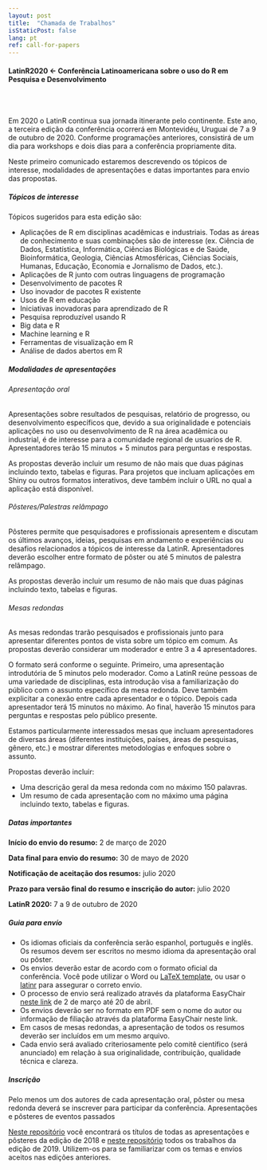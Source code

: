 ```yaml
---
layout: post
title:  "Chamada de Trabalhos"
isStaticPost: false
lang: pt
ref: call-for-papers
---
```



#### LatinR2020 <- Conferência Latinoamericana sobre o uso do R em Pesquisa e Desenvolvimento
<br>
<br>

Em 2020 o LatinR continua sua jornada itinerante pelo continente. Este ano, a terceira edição da conferência ocorrerá em Montevidéu, Uruguai de 7 a 9 de outubro de 2020. Conforme programações anteriores, consistirá de um dia para workshops e dois dias para a conferência propriamente dita.

Neste primeiro comunicado estaremos descrevendo os tópicos de interesse, modalidades de apresentações e datas importantes para envio das propostas.

##### Tópicos de interesse

Tópicos sugeridos para esta edição são:

* Aplicações de R em disciplinas acadêmicas e industriais. Todas as áreas de conhecimento e suas combinações são de interesse (ex. Ciência de Dados, Estatística, Informática, Ciências Biológicas e de Saúde, Bioinformática, Geologia, Ciências Atmosféricas, Ciências Sociais, Humanas, Educação, Economia e Jornalismo de Dados, etc.).
* Aplicações de R junto com outras linguagens de programação
* Desenvolvimento de pacotes R
* Uso inovador de pacotes R existente
* Usos de R em educação
* Iniciativas inovadoras para aprendizado de R
* Pesquisa reproduzível usando R
* Big data e R
* Machine learning e R
* Ferramentas de visualização em R
* Análise de dados abertos em R

##### Modalidades de apresentações

###### Apresentação oral

Apresentações sobre resultados de pesquisas, relatório de progresso, ou desenvolvimento específicos que, devido a sua originalidade e potenciais aplicações no uso ou desenvolvimento de R na área acadêmica ou industrial, é de interesse para a comunidade regional de usuarios de R. Apresentadores terão 15 minutos + 5 minutos para perguntas e respostas.

As propostas deverão incluir um resumo de não mais que duas páginas incluindo texto, tabelas e figuras. Para projetos que incluam aplicações em Shiny ou outros formatos interativos, deve também incluir o URL no qual a aplicação está disponível.

###### Pôsteres/Palestras relâmpago

Pôsteres permite que pesquisadores e profissionais apresentem e discutam os últimos avanços, ideias, pesquisas em andamento e experiências ou desafios relacionados a tópicos de interesse da LatinR. Apresentadores deverão escolher entre formato de pôster ou até 5 minutos de palestra relâmpago.

As propostas deverão incluir um resumo de não mais que duas páginas incluindo texto, tabelas e figuras.

###### Mesas redondas

As mesas redondas trarão pesquisados e profissionais junto para apresentar diferentes pontos de vista sobre um tópico em comum. As propostas deverão considerar um moderador e entre 3 a 4 apresentadores.

O formato será conforme o seguinte. Primeiro, uma apresentação introdutória de 5 minutos pelo moderador. Como a LatinR reúne pessoas de uma variedade de disciplinas, esta introdução visa a familiarização do público com o assunto específico da mesa redonda. Deve também explicitar a conexão entre cada apresentador e o tópico. Depois cada apresentador terá 15 minutos no máximo. Ao final, haverão 15 minutos para perguntas e respostas pelo público presente.

Estamos particularmente interessados mesas que incluam apresentadores de diversas áreas (diferentes instituições, países, áreas de pesquisas, gênero, etc.) e mostrar diferentes metodologias e enfoques sobre o assunto.

Propostas deverão incluir:
* Uma descrição geral da mesa redonda com no máximo 150 palavras.
* Um resumo de cada apresentação com no máximo uma página incluindo texto, tabelas e figuras.

##### Datas importantes

**Início do envio do resumo:** 2 de março de 2020

**Data final para envio do resumo:** 30 de mayo de 2020

**Notificação de aceitação dos resumos:** julio 2020

**Prazo para versão final do resumo e inscrição do autor:** julio 2020

**LatinR 2020:** 7 a 9 de outubro de 2020

##### Guia para envío

* Os idiomas oficiais da conferência serão espanhol, português e inglês. Os resumos devem ser escritos no mesmo idioma da apresentação oral ou pôster.
* Os envios deverão estar de acordo com o formato oficial da conferência. Você pode utilizar o Word ou [LaTeX template](https://github.com/LatinR/latinr/raw/master/inst/rmarkdown/templates/latinr_article/latinr_article.zip), ou usar o [latinr](https://github.com/LatinR/latinr) para assegurar o correto envio.
* O processo de envio será realizado através da plataforma EasyChair [neste link](http://bit.ly/latinr2020-easychair) de 2 de março até 20 de abril.
* Os envios deverão ser no formato em PDF sem o nome do autor ou informação de filiação através da plataforma EasyChair neste link.
* Em casos de mesas redondas, a apresentação de todos os resumos deverão ser incluídos em um mesmo arquivo.
* Cada envio será avaliado criteriosamente pelo comitê científico (será anunciado) em relação à sua originalidade, contribuição, qualidade técnica e clareza.

##### Inscrição

Pelo menos um dos autores de cada apresentação oral, pôster ou mesa redonda deverá se inscrever para participar da conferência.
Apresentações e pôsteres de eventos passados

[Neste repositório](https://github.com/LatinR/presentaciones-LatinR2018) você encontrará os títulos de todas as apresentações e pôsteres da edição de 2018 e [neste repositório](https://github.com/LatinR/presentaciones-LatinR2019) todos os trabalhos da edição de 2019. Utilizem-os para se familiarizar com os temas e envios aceitos nas edições anteriores.
